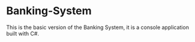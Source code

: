 # Banking-System
This is the basic version of the Banking System, it is a console application built with C#. 
